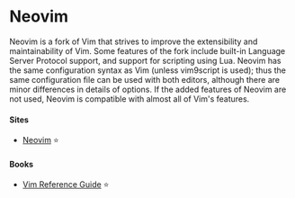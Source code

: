 # Neovim

Neovim is a fork of Vim that strives to improve the extensibility and maintainability of Vim. Some features of the fork include built-in Language Server Protocol support, and support for scripting using Lua. Neovim has the same configuration syntax as Vim (unless vim9script is used); thus the same configuration file can be used with both editors, although there are minor differences in details of options. If the added features of Neovim are not used, Neovim is compatible with almost all of Vim's features.

#### Sites
- [Neovim](https://neovim.io) ⭐

#### Books
- [Vim Reference Guide](https://learnbyexample.github.io/vim_reference) ⭐

